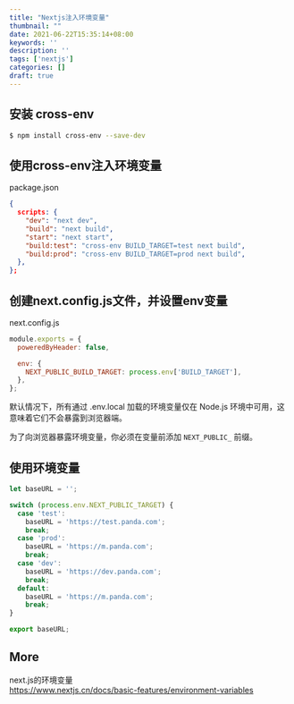 ```yaml
---
title: "Nextjs注入环境变量"
thumbnail: ""
date: 2021-06-22T15:35:14+08:00
keywords: ''
description: ''
tags: ['nextjs']
categories: []
draft: true
---
```


## 安装 cross-env

```bash
$ npm install cross-env --save-dev
```

## 使用cross-env注入环境变量

package.json

```json
{
  scripts: {
    "dev": "next dev",
    "build": "next build",
    "start": "next start",
    "build:test": "cross-env BUILD_TARGET=test next build",
    "build:prod": "cross-env BUILD_TARGET=prod next build",
  },
};
```

## 创建next.config.js文件，并设置env变量

next.config.js
```javascript
module.exports = {
  poweredByHeader: false,

  env: {
    NEXT_PUBLIC_BUILD_TARGET: process.env['BUILD_TARGET'],
  },
};
```

默认情况下，所有通过 .env.local 加载的环境变量仅在 Node.js 环境中可用，这意味着它们不会暴露到浏览器端。

为了向浏览器暴露环境变量，你必须在变量前添加 `NEXT_PUBLIC_` 前缀。

## 使用环境变量 

```javascript
let baseURL = '';

switch (process.env.NEXT_PUBLIC_TARGET) {
  case 'test':
    baseURL = 'https://test.panda.com';
    break;
  case 'prod':
    baseURL = 'https://m.panda.com';
    break;
  case 'dev':
    baseURL = 'https://dev.panda.com';
    break;
  default:
    baseURL = 'https://m.panda.com';
    break;
}

export baseURL;
```

## More 

next.js的环境变量  
https://www.nextjs.cn/docs/basic-features/environment-variables